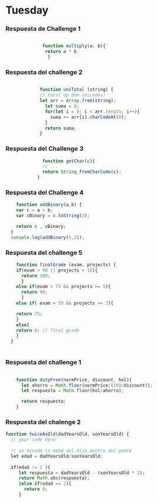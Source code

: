 
# Tuesday
### Respuesta de Challenge 1
```javascript

              function multiply(a, b){
               return a * b
                }
```

 ### Respuesta del challenge 2
 ```javascript

              function uniTotal (string) {
              // total up dem unicodes!
              let arr = Array.from(string);
                let suma = 0;
                for(let i = 0; i < arr.length; i++){
                  suma += arr[i].charCodeAt(0);
                }
                return suma;
              }
 ```

### Respuesta del Challenge 3
```javascript
              function getChar(c){
              // ...
              return String.fromCharCode(c);
            }
```
### Respuesta del Challenge 4
```Javascript
    function addBinary(a,b) {
    var c = a + b;
    var cBinary = c.toString(2);

    return c , cBinary;
  }
  console.log(addBinary(5,2));
  ```
  ### Respuesta del challenge 5
  ```javascript
      function finalGrade (exam, projects) {
      if(exam > 90 || projects > 10){
        return 100;
        }
      else if(exam > 75 && projects >= 5){
        return 90;
        }
      else if( exam > 50 && projects >= 2){

      return 75; 
      }
      else{
      return 0; // final grade
      }    
    }
```
# 

### Respuesta del challenge 1

```javascript

    function dutyFree(normPrice, discount, hol){
      let ahorro = Math.floor(normPrice/(100/discount));
      let respuesta = Math.floor(hol/ahorro);

      return respuesta; 
    }
```
### Respuesta del chalenge 2
```javascript
function twiceAsOld(dadYearsOld, sonYearsOld) {
  // your code here
  
  // se divide la edad del hijo dentro del padre 
  let edad = dadYearsOld/sonYearsOld;
  
  if(edad != 2 ){
     let respuesta = dadYearsOld - (sonYearsOld * 2);
     return Math.abs(respuesta);
     }else if(edad == 2){
       return 0;
     }
  

```

            
